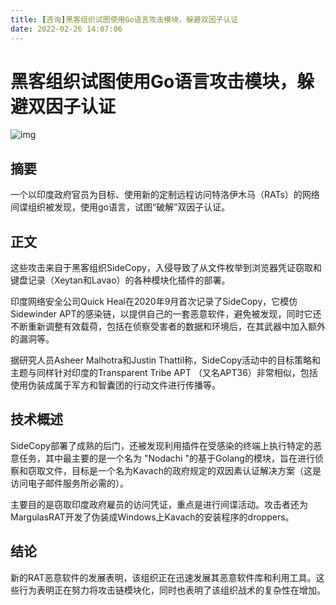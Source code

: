 ```yaml
---
title: [咨询]黑客组织试图使用Go语言攻击模块，躲避双因子认证
date: 2022-02-26 14:07:06
---
```


# 黑客组织试图使用Go语言攻击模块，躲避双因子认证

![img](https://www.cybersafe.news/wp-content/uploads/2021/07/indian-hackers.jpg)

## 摘要

一个以印度政府官员为目标、使用新的定制远程访问特洛伊木马（RATs）的网络间谍组织被发现，使用go语言，试图“破解”双因子认证。

## 正文

这些攻击来自于黑客组织SideCopy，入侵导致了从文件枚举到浏览器凭证窃取和键盘记录（Xeytan和Lavao）的各种模块化插件的部署。



印度网络安全公司Quick Heal在2020年9月首次记录了SideCopy，它模仿Sidewinder APT的感染链，以提供自己的一套恶意软件，避免被发现，同时它还不断重新调整有效载荷，包括在侦察受害者的数据和环境后，在其武器中加入额外的漏洞等。

据研究人员Asheer Malhotra和Justin Thattil称，SideCopy活动中的目标策略和主题与同样针对印度的Transparent Tribe APT （又名APT36）非常相似，包括使用伪装成属于军方和智囊团的行动文件进行传播等。

## 技术概述

SideCopy部署了成熟的后门，还被发现利用插件在受感染的终端上执行特定的恶意任务，其中最主要的是一个名为 "Nodachi "的基于Golang的模块，旨在进行侦察和窃取文件，目标是一个名为Kavach的政府规定的双因素认证解决方案（这是访问电子邮件服务所必需的）。

主要目的是窃取印度政府雇员的访问凭证，重点是进行间谍活动。攻击者还为MargulasRAT开发了伪装成Windows上Kavach的安装程序的droppers。

## 结论

新的RAT恶意软件的发展表明，该组织正在迅速发展其恶意软件库和利用工具。这些行为表明正在努力将攻击链模块化，同时也表明了该组织战术的复杂性在增加。

